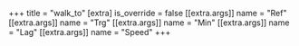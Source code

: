 +++
title = "walk_to"
[extra]
is_override = false
[[extra.args]]
name = "Ref"
[[extra.args]]
name = "Trg"
[[extra.args]]
name = "Min"
[[extra.args]]
name = "Lag"
[[extra.args]]
name = "Speed"
+++